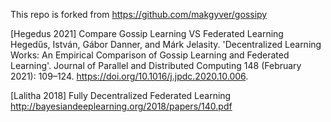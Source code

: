 This repo is forked from https://github.com/makgyver/gossipy

<a id="1">[Hegedus 2021] Compare Gossip Learning VS Federated Learning</a>
Hegedűs, István, Gábor Danner, and Márk Jelasity. 'Decentralized Learning Works: An Empirical Comparison of Gossip Learning and Federated Learning'. Journal of Parallel and Distributed Computing 148 (February 2021): 109–124. https://doi.org/10.1016/j.jpdc.2020.10.006.

<a id="2">[Lalitha 2018] Fully Decentralized Federated Learning</a>
http://bayesiandeeplearning.org/2018/papers/140.pdf

